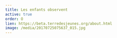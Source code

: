 ```yaml
---
title: Les enfants observent
active: true
order: O
lien: https://beta.terredesjeunes.org/about.html
image: /media/20170725075637_015.jpg
---
```

